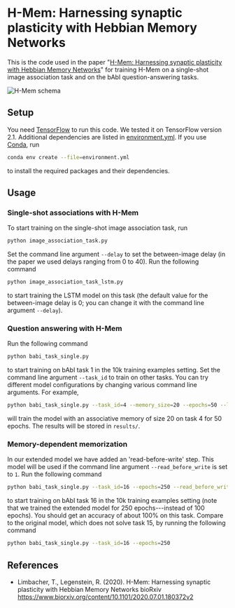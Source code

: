 # H-Mem: Harnessing synaptic plasticity with Hebbian Memory Networks
This is the code used in the paper "[H-Mem: Harnessing synaptic plasticity with Hebbian Memory
Networks](https://www.biorxiv.org/content/10.1101/2020.07.01.180372v1)" for training H-Mem on a single-shot
image association task and on the bAbI question-answering tasks.

![H-Mem schema](https://i.imgur.com/fK3UWaP.png)

## Setup
You need [TensorFlow](https://www.tensorflow.org/) to run this code. We tested it on TensorFlow version 2.1.
Additional dependencies are listed in [environment.yml](environment.yml). If you use
[Conda](https://docs.conda.io/en/latest/), run

```bash
conda env create --file=environment.yml
```

to install the required packages and their dependencies.

## Usage

### Single-shot associations with H-Mem
To start training on the single-shot image association task, run

```bash
python image_association_task.py
```

Set the command line argument `--delay` to set the between-image delay (in the paper we used delays ranging from 0 to 40). Run the following command

```bash
python image_association_task_lstm.py
```

to start training the LSTM model on this task (the default value for the between-image delay is 0; you can change it with the command line argument `--delay`).

### Question answering with H-Mem
Run the following command

```bash
python babi_task_single.py
```

to start training on bAbI task 1 in the 10k training examples setting. Set the command line argument `--task_id` to train on other tasks. You can try different model configurations by changing various command line arguments. For example,

```bash
python babi_task_single.py --task_id=4 --memory_size=20 --epochs=50 --logging=1
```

will train the model with an associative memory of size 20 on task 4 for 50 epochs. The results will be stored in `results/`.

### Memory-dependent memorization
In our extended model we have added an 'read-before-write' step. This model will be used if the
command line argument `--read_before_write` is set to `1`. Run the following command

```bash
python babi_task_single.py --task_id=16 --epochs=250 --read_before_write=1
```

to start training on bAbI task 16 in the 10k training examples setting (note that we trained the extended
model for 250 epochs---instead of 100 epochs). You should get an accuracy of about 100% on this task. Compare
to the original model, which does not solve task 15, by running the following command

```bash
python babi_task_single.py --task_id=16 --epochs=250
```

## References
* Limbacher, T., Legenstein, R. (2020). H-Mem: Harnessing synaptic plasticity with Hebbian Memory Networks bioRxiv https://www.biorxiv.org/content/10.1101/2020.07.01.180372v2
